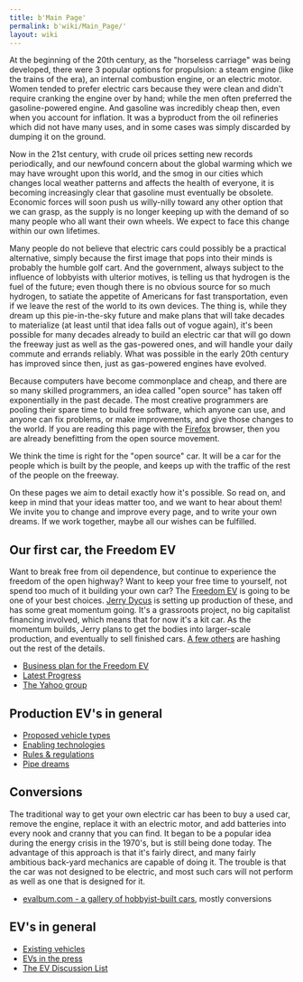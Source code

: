```yaml
---
title: b'Main Page'
permalink: b'wiki/Main_Page/'
layout: wiki
---
```


At the beginning of the 20th century, as the "horseless carriage" was
being developed, there were 3 popular options for propulsion: a steam
engine (like the trains of the era), an internal combustion engine, or
an electric motor. Women tended to prefer electric cars because they
were clean and didn't require cranking the engine over by hand; while
the men often preferred the gasoline-powered engine. And gasoline was
incredibly cheap then, even when you account for inflation. It was a
byproduct from the oil refineries which did not have many uses, and in
some cases was simply discarded by dumping it on the ground.

Now in the 21st century, with crude oil prices setting new records
periodically, and our newfound concern about the global warming which we
may have wrought upon this world, and the smog in our cities which
changes local weather patterns and affects the health of everyone, it is
becoming increasingly clear that gasoline must eventually be obsolete.
Economic forces will soon push us willy-nilly toward any other option
that we can grasp, as the supply is no longer keeping up with the demand
of so many people who all want their own wheels. We expect to face this
change within our own lifetimes.

Many people do not believe that electric cars could possibly be a
practical alternative, simply because the first image that pops into
their minds is probably the humble golf cart. And the government, always
subject to the influence of lobbyists with ulterior motives, is telling
us that hydrogen is the fuel of the future; even though there is no
obvious source for so much hydrogen, to satiate the appetite of
Americans for fast transportation, even if we leave the rest of the
world to its own devices. The thing is, while they dream up this
pie-in-the-sky future and make plans that will take decades to
materialize (at least until that idea falls out of vogue again), it's
been possible for many decades already to build an electric car that
will go down the freeway just as well as the gas-powered ones, and will
handle your daily commute and errands reliably. What was possible in the
early 20th century has improved since then, just as gas-powered engines
have evolved.

Because computers have become commonplace and cheap, and there are so
many skilled programmers, an idea called "open source" has taken off
exponentially in the past decade. The most creative programmers are
pooling their spare time to build free software, which anyone can use,
and anyone can fix problems, or make improvements, and give those
changes to the world. If you are reading this page with the
[Firefox](http://www.mozilla.com/firefox/) browser, then you are already
benefitting from the open source movement.

We think the time is right for the "open source" car. It will be a car
for the people which is built by the people, and keeps up with the
traffic of the rest of the people on the freeway.

On these pages we aim to detail exactly how it's possible. So read on,
and keep in mind that your ideas matter too, and we want to hear about
them! We invite you to change and improve every page, and to write your
own dreams. If we work together, maybe all our wishes can be fulfilled.

Our first car, the Freedom EV
-----------------------------

Want to break free from oil dependence, but continue to experience the
freedom of the open highway? Want to keep your free time to yourself,
not spend too much of it building your own car? The [Freedom
EV](/wiki/Freedom_EV "wikilink") is going to be one of your best choices.
[Jerry Dycus](/wiki/Jerry_Dycus "wikilink") is setting up production of these,
and has some great momentum going. It's a grassroots project, no big
capitalist financing involved, which means that for now it's a kit car.
As the momentum builds, Jerry plans to get the bodies into larger-scale
production, and eventually to sell finished cars. [A few
others](/wiki/EVProduction:Community_Portal "wikilink") are hashing out the
rest of the details.

-   [Business plan for the Freedom
    EV](/wiki/Business_plan_for_the_Freedom_EV "wikilink")
-   [Latest Progress](/wiki/Progress_Pics "wikilink")
-   [The Yahoo group](http://autos.groups.yahoo.com/group/EVProduction/)

Production EV's in general
--------------------------

-   [Proposed vehicle types](/wiki/Proposed_vehicle_types "wikilink")
-   [Enabling technologies](/wiki/Enabling_technologies "wikilink")
-   [Rules & regulations](/wiki/Rules_&_regulations "wikilink")
-   [Pipe dreams](/wiki/Pipe_dreams "wikilink")

Conversions
-----------

The traditional way to get your own electric car has been to buy a used
car, remove the engine, replace it with an electric motor, and add
batteries into every nook and cranny that you can find. It began to be a
popular idea during the energy crisis in the 1970's, but is still being
done today. The advantage of this approach is that it's fairly direct,
and many fairly ambitious back-yard mechanics are capable of doing it.
The trouble is that the car was not designed to be electric, and most
such cars will not perform as well as one that is designed for it.

-   [evalbum.com - a gallery of hobbyist-built
    cars](http://evalbum.com), mostly conversions

EV's in general
---------------

-   [Existing vehicles](/wiki/Existing_vehicles "wikilink")
-   [EVs in the press](/wiki/EVs_in_the_press "wikilink")
-   [The EV Discussion List](http://www.evdl.org/)
